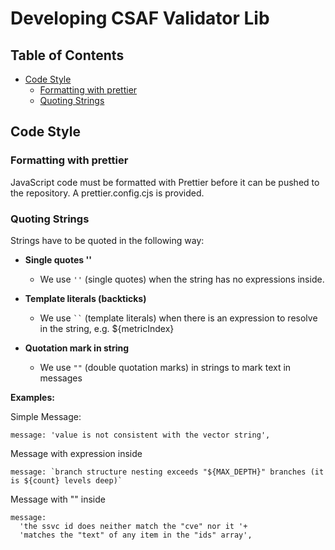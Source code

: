 # Developing CSAF Validator Lib

## Table of Contents
- [Code Style](#code-style)
  - [Formatting with prettier](#formatting-with-prettier)
  - [Quoting Strings](#quoting-strings)


## Code Style

### Formatting with prettier 

JavaScript code must be formatted with Prettier before it can be pushed to the repository.
A prettier.config.cjs is provided.

### Quoting Strings

Strings have to be quoted in the following way:

- **Single quotes ''**
  - We use `''` (single quotes) when the string has no expressions inside.

- **Template literals (backticks)**
  - We use ` `` ` (template literals) when there is an expression to resolve in the string, e.g. ${metricIndex}

- **Quotation mark in string**
  - We use `""` (double quotation marks) in strings to mark text in messages

**Examples:**

Simple Message:

```
message: 'value is not consistent with the vector string',
```

Message with expression inside

```
message: `branch structure nesting exceeds "${MAX_DEPTH}" branches (it is ${count} levels deep)`
```

Message with "" inside

```
message:
  'the ssvc id does neither match the "cve" nor it '+
  'matches the "text" of any item in the "ids" array',
```
